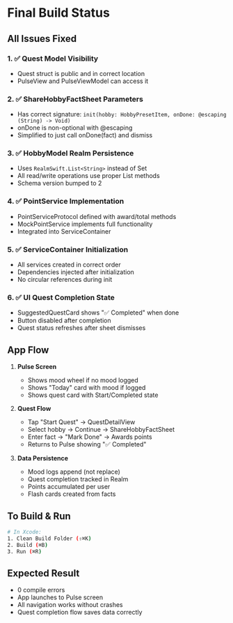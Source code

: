 # Final Build Status

## All Issues Fixed

### 1. ✅ Quest Model Visibility
- Quest struct is public and in correct location
- PulseView and PulseViewModel can access it

### 2. ✅ ShareHobbyFactSheet Parameters
- Has correct signature: `init(hobby: HobbyPresetItem, onDone: @escaping (String) -> Void)`
- onDone is non-optional with @escaping
- Simplified to just call onDone(fact) and dismiss

### 3. ✅ HobbyModel Realm Persistence
- Uses `RealmSwift.List<String>` instead of Set
- All read/write operations use proper List methods
- Schema version bumped to 2

### 4. ✅ PointService Implementation
- PointServiceProtocol defined with award/total methods
- MockPointService implements full functionality
- Integrated into ServiceContainer

### 5. ✅ ServiceContainer Initialization
- All services created in correct order
- Dependencies injected after initialization
- No circular references during init

### 6. ✅ UI Quest Completion State
- SuggestedQuestCard shows "✅ Completed" when done
- Button disabled after completion
- Quest status refreshes after sheet dismisses

## App Flow

1. **Pulse Screen**
   - Shows mood wheel if no mood logged
   - Shows "Today" card with mood if logged
   - Shows quest card with Start/Completed state

2. **Quest Flow**
   - Tap "Start Quest" → QuestDetailView
   - Select hobby → Continue → ShareHobbyFactSheet
   - Enter fact → "Mark Done" → Awards points
   - Returns to Pulse showing "✅ Completed"

3. **Data Persistence**
   - Mood logs append (not replace)
   - Quest completion tracked in Realm
   - Points accumulated per user
   - Flash cards created from facts

## To Build & Run

```bash
# In Xcode:
1. Clean Build Folder (⇧⌘K)
2. Build (⌘B)
3. Run (⌘R)
```

## Expected Result
- 0 compile errors
- App launches to Pulse screen
- All navigation works without crashes
- Quest completion flow saves data correctly